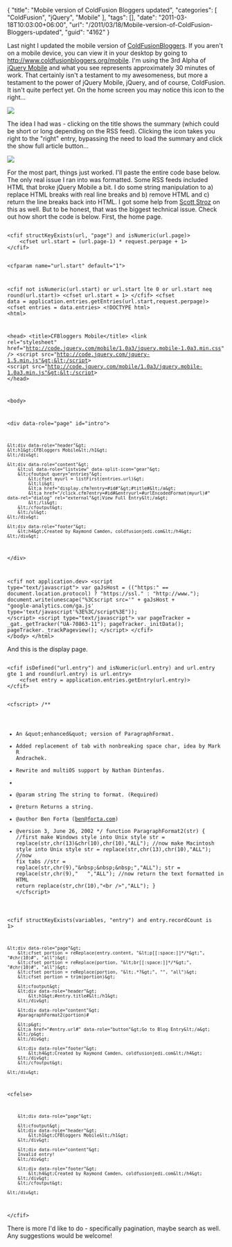 {
	"title": "Mobile version of ColdFusion Bloggers updated",
	"categories": [
		"ColdFusion",
		"jQuery",
		"Mobile"
	],
	"tags": [],
	"date": "2011-03-18T10:03:00+06:00",
	"url": "/2011/03/18/Mobile-version-of-ColdFusion-Bloggers-updated",
	"guid": "4162"
}

Last night I updated the mobile version of <a href="http://www.coldfusionbloggers.org">ColdFusionBloggers</a>. If you aren't on a mobile device, you can view it in your desktop by going to <a href="http://www.coldfusionbloggers.org/mobile">http://www.coldfusionbloggers.org/mobile</a>. I'm using the 3rd Alpha of <a href="http://www.jquerymobile.com">jQuery Mobile</a> and what you see represents approximately 30 minutes of work. That certainly isn't a testament to my awesomeness, but more a testament to the power of jQuery Mobile, jQuery, and of course, ColdFusion. It isn't quite perfect yet. On the home screen you may notice this icon to the right...

<p/>
<!--more-->
<img src="https://static.raymondcamden.com/images/cfjedi/ScreenClip48.png" />
<p/>

The idea I had was - clicking on the title shows the summary (which could be short or long depending on the RSS feed). Clicking the icon takes you right to the "right" entry, bypassing the need to load the summary and click the show full article button...
<p/>


<img src="https://static.raymondcamden.com/images/cfjedi/ScreenClip49.png" />
<p/>

For the most part, things just worked. I'll paste the entire code base below. The only real issue I ran into was formatted. Some RSS feeds included HTML that broke jQuery Mobile a bit. I do some string manipulation to a) replace HTML breaks with real line breaks and b) remove HTML and c) return the line breaks back into HTML. I got some help from <a href="http://www.boyzoid.com">Scott Stroz</a> on this as well. But to be honest, that was the biggest technical issue. Check out how short the code is below. First, the home page.

<p/>

<code>
&lt;cfif structKeyExists(url, "page") and isNumeric(url.page)&gt;
	&lt;cfset url.start = (url.page-1) * request.perpage + 1&gt;
&lt;/cfif&gt;

&lt;cfparam name="url.start" default="1"&gt;

&lt;cfif not isNumeric(url.start) or url.start lte 0 or url.start neq round(url.start)&gt;
	&lt;cfset url.start = 1&gt;
&lt;/cfif&gt;
&lt;cfset data = application.entries.getEntries(url.start,request.perpage)&gt;
&lt;cfset entries = data.entries&gt;
&lt;!DOCTYPE html&gt;
&lt;html&gt;

&lt;head&gt;
&lt;title&gt;CFBloggers Mobile&lt;/title&gt;
&lt;link rel="stylesheet" href="http://code.jquery.com/mobile/1.0a3/jquery.mobile-1.0a3.min.css" /&gt;
&lt;script src="http://code.jquery.com/jquery-1.5.min.js"&gt;&lt;/script&gt;
&lt;script src="http://code.jquery.com/mobile/1.0a3/jquery.mobile-1.0a3.min.js"&gt;&lt;/script&gt;
&lt;/head&gt;

&lt;body&gt;

&lt;div data-role="page" id="intro"&gt;

	&lt;div data-role="header"&gt;
	&lt;h1&gt;CFBloggers Mobile&lt;/h1&gt;
	&lt;/div&gt;

	&lt;div data-role="content"&gt;
		&lt;ul data-role="listview" data-split-icon="gear"&gt;
		&lt;cfoutput query="entries"&gt;
			&lt;cfset myurl = listFirst(entries.url)&gt;
			&lt;li&gt;
			&lt;a href="display.cfm?entry=#id#"&gt;#title#&lt;/a&gt;
			&lt;a href="/click.cfm?entry=#id#&entryurl=#urlEncodedFormat(myurl)#" data-rel="dialog" rel="external"&gt;View Full Entry&lt;/a&gt;
			&lt;/li&gt;
		&lt;/cfoutput&gt;
		&lt;/ul&gt;
	&lt;/div&gt;

	&lt;div data-role="footer"&gt;
		&lt;h4&gt;Created by Raymond Camden, coldfusionjedi.com&lt;/h4&gt;
	&lt;/div&gt;

&lt;/div&gt;

&lt;cfif not application.dev&gt;
&lt;script type="text/javascript"&gt;
var gaJsHost = (("https:" == document.location.protocol) ? "https://ssl." : "http://www.");
document.write(unescape("%3Cscript src='" + gaJsHost + "google-analytics.com/ga.js' type='text/javascript'%3E%3C/script%3E"));
&lt;/script&gt;
&lt;script type="text/javascript"&gt;
var pageTracker = _gat._getTracker("UA-70863-11");
pageTracker._initData();
pageTracker._trackPageview();
&lt;/script&gt;
&lt;/cfif&gt;
&lt;/body&gt;
&lt;/html&gt;
</code>

<p>

And this is the display page.

<p>

<code>
&lt;cfif isDefined("url.entry") and isNumeric(url.entry) and url.entry gte 1 and round(url.entry) is url.entry&gt;
	&lt;cfset entry = application.entries.getEntry(url.entry)&gt;	
&lt;/cfif&gt;

&lt;cfscript&gt;
/**
* An &amp;quot;enhanced&amp;quot; version of ParagraphFormat.
* Added replacement of tab with nonbreaking space char, idea by Mark R Andrachek.
* Rewrite and multiOS support by Nathan Dintenfas.
* 
* @param string      The string to format. (Required)
* @return Returns a string. 
* @author Ben Forta (ben@forta.com) 
* @version 3, June 26, 2002 
*/
function ParagraphFormat2(str) {
    //first make Windows style into Unix style
    str = replace(str,chr(13)&chr(10),chr(10),"ALL");
    //now make Macintosh style into Unix style
    str = replace(str,chr(13),chr(10),"ALL");
    //now fix tabs
    //str = replace(str,chr(9),"&amp;nbsp;&amp;nbsp;&amp;nbsp;","ALL");
     str = replace(str,chr(9),"&nbsp;&nbsp;&nbsp;","ALL");
    //now return the text formatted in HTML
    return replace(str,chr(10),"&lt;br /&gt;","ALL");
}
&lt;/cfscript&gt;

&lt;cfif structKeyExists(variables, "entry") and entry.recordCount is 1&gt;

	&lt;div data-role="page"&gt;
		&lt;cfset portion = reReplace(entry.content, "&lt;p[[:space:]]*/*&gt;", "#chr(10)#", "all")&gt;
		&lt;cfset portion = reReplace(portion, "&lt;br[[:space:]]*/*&gt;", "#chr(10)#", "all")&gt;
		&lt;cfset portion = reReplace(portion, "&lt;.*?&gt;", "", "all")&gt;
		&lt;cfset portion = trim(portion)&gt;
		
		&lt;cfoutput&gt;	
		&lt;div data-role="header"&gt;
			&lt;h1&gt;#entry.title#&lt;/h1&gt;
		&lt;/div&gt;

		&lt;div data-role="content"&gt;
		#paragraphFormat2(portion)#
		
		&lt;p&gt;
		&lt;a href="#entry.url#" data-role="button"&gt;Go to Blog Entry&lt;/a&gt;
		&lt;/p&gt;
		&lt;/div&gt;

		&lt;div data-role="footer"&gt;
			&lt;h4&gt;Created by Raymond Camden, coldfusionjedi.com&lt;/h4&gt;
		&lt;/div&gt;
		&lt;/cfoutput&gt;

	&lt;/div&gt;

&lt;cfelse&gt;
	
		&lt;div data-role="page"&gt;

		&lt;cfoutput&gt;	
		&lt;div data-role="header"&gt;
			&lt;h1&gt;CFBloggers Mobile&lt;/h1&gt;
		&lt;/div&gt;

		&lt;div data-role="content"&gt;
		Invalid entry!
		&lt;/div&gt;

		&lt;div data-role="footer"&gt;
			&lt;h4&gt;Created by Raymond Camden, coldfusionjedi.com&lt;/h4&gt;
		&lt;/div&gt;
		&lt;/cfoutput&gt;

	&lt;/div&gt;
	
&lt;/cfif&gt;
</code>

<p>

There is more I'd like to do - specifically pagination, maybe search as well. Any suggestions would be welcome!